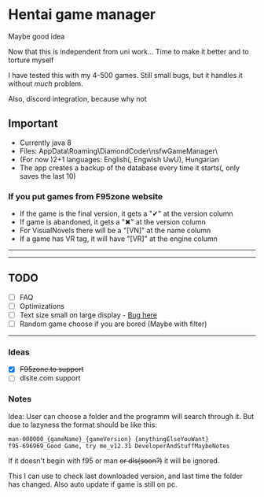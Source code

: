 # Hentai game manager

Maybe good idea

Now that this is independent from uni work... Time to make it better
and to torture myself

I have tested this with my 4-500 games. Still small bugs, but it handles it without *much* problem.

Also, discord integration, because why not

## Important

- Currently java 8
- Files: AppData\Roaming\DiamondCoder\nsfwGameManager\
- (For now )2+1 languages: English(, Engwish UwU), Hungarian
- The app creates a backup of the database every time it starts(, only saves the last 10)

### If you put games from F95zone website

- If the game is the final version, it gets a "✔" at the version column
- If game is abandoned, it gets a "✖" at the version column
- For VisualNovels there will be a "[VN]" at the name column
- If a game has VR tag, it will have "[VR]" at the engine column

---
---

## TODO

- [ ] FAQ
- [ ] Optimizations
- [ ] Text size small on large display - [Bug here](<https://bugs.openjdk.org/browse/JDK-8202973>)
- [ ] Random game choose if you are bored (Maybe with filter)

---

### Ideas

- [x] ~~F95zone.to support~~
- [ ] dlsite.com support

### Notes

Idea: User can choose a folder and the programm will search through it. But due to lazyness the format should be like this:

``` text
man-000000_{gameName}_{gameVersion} {anythingElseYouWant}
f95-696969_Good Game, try me_v12.31 DeveloperAndStuffMaybeNotes
```

If it doesn't begin with f95 or man ~~or dls(soon?)~~ it will be ignored.

This I can use to check last downloaded version, and last time the folder has changed. Also auto update if game is still on pc.
